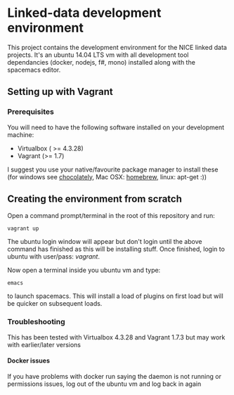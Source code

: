 # Linked-data development environment

This project contains the development environment for the NICE linked data projects.  It's an ubuntu 14.04 LTS vm with all development tool dependancies (docker, nodejs, f#, mono) installed along with the spacemacs editor.

## Setting up with Vagrant

### Prerequisites

You will need to have the following software installed on your development machine: 
* Virtualbox ( >= 4.3.28)
* Vagrant (>= 1.7)

I suggest you use your native/favourite package manager to install these (for windows see [chocolately](https://chocolatey.org/), Mac OSX: [homebrew](), linux: apt-get :))

## Creating the environment from scratch

Open a command prompt/terminal in the root of this repository and run:
```
vagrant up
```
The ubuntu login window will appear but don't login until the above command has finished as this will be installing stuff.  Once finished, login to ubuntu with user/pass: *vagrant*.

Now open a terminal inside you ubuntu vm and type: 
```
emacs
```
to launch spacemacs.  This will install a load of plugins on first load but will be quicker on subsequent loads.


### Troubleshooting

This has been tested with Virtualbox 4.3.28 and Vagrant 1.7.3 but may work with earlier/later versions

#### Docker issues
If you have problems with docker run saying the daemon is not running or permissions issues, log out of the ubuntu vm and log back in again
